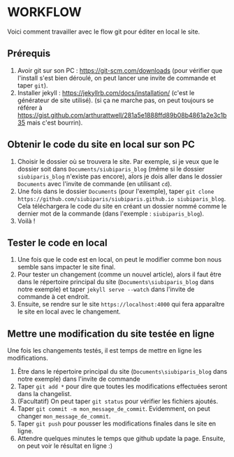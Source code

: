 # WORKFLOW

Voici comment travailler avec le flow git pour éditer en local le site.

## Prérequis

1. Avoir git sur son PC : https://git-scm.com/downloads (pour vérifier que l'install s'est bien déroulé, on peut lancer une invite de commande et taper `git`).
2. Installer jekyll : https://jekyllrb.com/docs/installation/ (c'est le générateur de site utilisé). (si ça ne marche pas, on peut toujours se référer à https://gist.github.com/arthurattwell/281a5e1888ffd89b08b4861a2e3c1b35 mais c'est bourrin).

## Obtenir le code du site en local sur son PC

1. Choisir le dossier où se trouvera le site. Par exemple, si je veux que le dossier soit dans `Documents/siubiparis_blog` (même si le dossier `siubiparis_blog` n'existe pas encore), alors je dois aller dans le dossier `Documents` avec l'invite de commande (en utilisant `cd`).
2. Une fois dans le dossier `Documents` (pour l'exemple), taper `git clone https://github.com/siubiparis/siubiparis.github.io siubiparis_blog`. Cela téléchargera le code du site en créant un dossier nommé comme le dernier mot de la commande (dans l'exemple : `siubiparis_blog`).
3. Voilà ! 

## Tester le code en local

1. Une fois que le code est en local, on peut le modifier comme bon nous semble sans impacter le site final.
2. Pour tester un changement (comme un nouvel article), alors il faut être dans le répertoire principal du site (`Documents\siubiparis_blog` dans notre exemple) et taper `jekyll serve --watch` dans l'invite de commande à cet endroit.
3. Ensuite, se rendre sur le site `https://localhost:4000` qui fera apparaître le site en local avec le changement.

## Mettre une modification du site testée en ligne

Une fois les changements testés, il est temps de mettre en ligne les modifications.

1. Être dans le répertoire principal du site (`Documents\siubiparis_blog` dans notre exemple) dans l'invite de commande
2. Taper `git add *` pour dire que toutes les modifications effectuées seront dans la changelist.
3. (Facultatif) On peut taper `git status` pour vérifier les fichiers ajoutés.
4. Taper `git commit -m mon_message_de_commit`. Evidemment, on peut changer `mon_message_de_commit`.
5. Taper `git push` pour pousser les modifications finales dans le site en ligne.
6. Attendre quelques minutes le temps que github update la page. Ensuite, on peut voir le résultat en ligne :)
